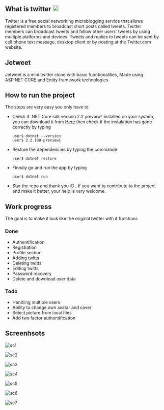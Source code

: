 ##  What is twitter <img src="https://upload.wikimedia.org/wikipedia/en/thumb/9/9f/Twitter_bird_logo_2012.svg/150px-Twitter_bird_logo_2012.svg.png" height="20" />
Twitter is a free social networking microblogging service that allows registered members to broadcast short posts called tweets. Twitter members can broadcast tweets and follow other users' tweets by using multiple platforms and devices. Tweets and replies to tweets can be sent by cell phone text message, desktop client or by posting at the Twitter.com website. 

## Jetweet
Jetweet is a mini twitter clone with basic functionalities, Made using ASP.NET CORE and Entity framework technologies

## How to run the project
The steps are very easy you only have to
* Check if .NET Core sdk version 2.2 preview1 installed on your system, you can download it from [Here](https://www.microsoft.com/net/download/dotnet-core/2.2) then check if the instalation has gone correctly by typing
      
      user$ dotnet --version
      user$ 2.2.100-preview1
* Restore the dependencies by typing the commande
  
      user$ dotnet restore
* Finnaly go and run the app by typing

      user$ dotnet run
* Star the repo and thank you :D , If you want to contribute to the project and make it better, your help is very welcome. 

## Work progress
The goal is to make it look like the original twitter with it functions

### Done
* Authentification
* Registration
* Profile section
* Adding twitts
* Deleting twitts
* Editing twitts
* Password recovery
* Delete and download user data

### Todo
* Handling multiple users
* Ability to change own avatar and cover
* Select picture from local files
* Add two factor authentification

## Screenhsots

![sc1](https://user-images.githubusercontent.com/24621701/44754363-70373b00-ab19-11e8-95c4-55127edf5246.png)


![sc2](https://user-images.githubusercontent.com/24621701/44754371-73cac200-ab19-11e8-946c-797548ce028f.png)


![sc3](https://user-images.githubusercontent.com/24621701/44754373-77f6df80-ab19-11e8-93ef-dc899642ede9.png)


![sc4](https://user-images.githubusercontent.com/24621701/44754381-7d542a00-ab19-11e8-8166-0c4f130e1da5.png)


![sc5](https://user-images.githubusercontent.com/24621701/44754385-86dd9200-ab19-11e8-9669-32672eee9dd7.png)


![sc6](https://user-images.githubusercontent.com/24621701/44754386-893fec00-ab19-11e8-966d-a5f210d45c49.png)


![sc7](https://user-images.githubusercontent.com/24621701/44754390-8ba24600-ab19-11e8-8fa5-e7d1096e3869.png)

